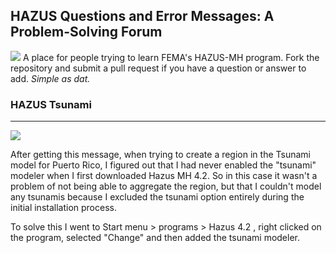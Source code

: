 ## HAZUS Questions and Error Messages: A Problem-Solving Forum     
<img src="https://drive.google.com/uc?export=view&id=1hsN_W2--RS2fuQWuV2Ll1AjtF5XPly_5">  
A place for people trying to learn FEMA's HAZUS-MH program. Fork the repository and submit a pull request if you have a question or answer to add. <i>Simple as dat.</i>

### HAZUS Tsunami
---
<img src="https://drive.google.com/uc?export=view&id=18TWsVwmr1fYk6kUmgQ0871tP_CIbu5vU">  

After getting this message, when trying to create a region in the Tsunami model for Puerto Rico, I figured out that I had never enabled the "tsunami" modeler when I first downloaded Hazus MH 4.2. So in this case it wasn't a problem of not being able to aggregate the region, but that I couldn't model any tsunamis because I excluded the tsunami option entirely during the initial installation process. 

To solve this I went to Start menu > programs > Hazus 4.2 , right clicked on the program, selected "Change" and then added the tsunami modeler.

